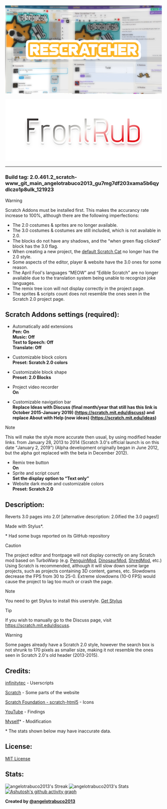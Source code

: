 ![Preview](https://raw.githubusercontent.com/gliczide/Rescratcher/main/preview.png)
<p align="center">
  <img src="https://github.com/angelotrabuco2013/temp/raw/main/FrontRub.svg" alt="FrontRub logo for New Year 2024"/>
</p>

---

### Build tag: 2.0.461.2_scratch-www_git_main_angelotrabuco2013_gu7mg7df203xama5b6qydlczo1p8ulk_121923

> [!WARNING]  
> Scratch Addons must be installed first. This makes the accurancy rate increase to 100%, although there are the following imperfections:
+ The 2.0 costumes &amp; sprites are no longer available.
+ The 3.0 costumes &amp; costumes are still included, which is not available in 2.0.
+ The blocks do not have any shadows, and the <q>when green flag clicked</q> block has the 3.0 flag.
+ When creating a new project, the <a href="https://en.scratch-wiki.info/wiki/Scratch_Cat">default Scratch Cat</a> no longer has the 2.0 style.
+ Some aspects of the editor, player &amp; website have the 3.0 ones for some reason.
+ The April Fool&apos;s languages <q>MEOW</q> and <q>Edible Scratch</q> are no longer available due to the translation system being unable to recognize joke languages.
+ The remix tree icon will not display correctly in the project page.
+ The sprites &amp; scripts count does not resemble the ones seen in the Scratch 2.0 project page.

## Scratch Addons settings (required):
+ Automatically add extensions <br/>
**Pen: On** <br/>
  **Music: Off** <br/>
  **Text to Speech: Off** <br/>
  **Translate: Off**
  
+ Customizable block colors <br/>
**Preset: Scratch 2.0 colors**
+ Customizable block shape <br/>
**Preset: 2.0 Blocks** <br/>
+ Project video recorder <br/>
**On** <br/>
+ Customizable navigation bar <br/>
**Replace Ideas with Discuss (final month/year that still has this link is October 2015-January 2019) (https://scratch.mit.edu/discuss) and replace About with Help (now ideas) (https://scratch.mit.edu/ideas)**
> [!NOTE]  
> This will make the style more accurate then usual, by using modified header links. from January 28, 2013 to 2014 (Scratch 3.0's official launch is on this date <q>January 2, 2019</q>) (Alpha development originally began in June 2012, but the alpha got replaced with the beta in December 2012).
+ Remix tree button <br/>
**On** <br/>
+ Sprite and script count <br/>
**Set the display option to <q>Text only</q>** <br/>
+ Website dark mode and customizable colors <br/>
**Preset: Scratch 2.0**

## Description: 
Reverts 3.0 pages into 2.0! [alternative description: 2.0ified the 3.0 pages!]

Made with Stylus&ast;.

&ast; Had some bugs reported on its GitHub repository

> [!CAUTION]
> The project editor and frontpage will not display correctly on any Scratch mod based on TurboWarp (e.g. <a href="https://studio.penguinmod.com/editor.html">PenguinMod</a>, <a href="https://dinosaurmod.github.io/editor.html">DinosaurMod</a>, <a href="https://shredmod.is-an.app/editor.html">ShredMod</a>, etc.) Using Scratch is recommended, although it will slow down some large projects, such as projects containing 3D content, games, etc. Slowdowns decrease the FPS from 30 to 25-0. Extreme slowdowns (10-0 FPS) would cause the project to lag too much or crash the page.

> [!NOTE]  
> You need to get Stylus to install this userstyle. <a href="https://chromewebstore.google.com/detail/clngdbkpkpeebahjckkjfobafhncgmne">Get Stylus</a>

> [!TIP]
> If you wish to manually go to the Discuss page, visit <https://scratch.mit.edu/discuss>.

> [!WARNING]  
> Some pages already have a Scratch 2.0 style, however the search box is not shrunk to 170 pixels as smaller size, making it not resemble the ones seen in Scratch 2.0's old header (2013-2015).


## Credits:

[infinitytec](https://github.com/infinitytec) - Userscripts

[Scratch](https://scratch.mit.edu) - Some parts of the website

[Scratch Foundation - scratch-html5](https://github.com/scratchfoundation/scratch-html5) - Icons

[YouTube](https://youtube.com) - Findings

<a href="https://github.com/angelotrabuco2013">Myself</a>&ast; - Modification

&ast; The stats shown below may have inaccurate data.

## License:
<a href="https://raw.githubusercontent.com/angelotrabuco2013/scratch-www/main/LICENSE">MIT License</a>

## Stats:
![angelotrabuco2013's Streak](https://github-readme-streak-stats.herokuapp.com/?user=angelotrabuco2013&theme=default&hide_border=true)
![angelotrabuco2013's Stats](https://github-readme-stats.vercel.app/api?username=angelotrabuco2013&theme=default&show_icons=true&hide_border=true&count_private=true)
[![Ashutosh's github activity graph](https://github-readme-activity-graph.vercel.app/graph?username=angelotrabuco2013&bg_color=ffffff&color=8fd697&line=8fd697&point=46b46c&area=true&hide_border=true)](https://github.com/ashutosh00710/github-readme-activity-graph)

**Created by <a href="https://github.com/angelotrabuco2013">&commat;angelotrabuco2013</a>**
